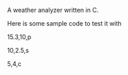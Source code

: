 A weather analyzer written in C.

Here is some sample code to test it with

15.3,10,p

10,2.5,s

5,4,c
